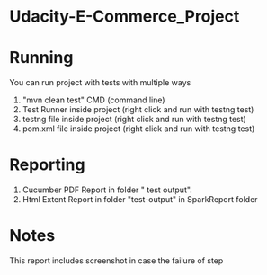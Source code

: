 # Udacity-E-Commerce_Project
# Running
You can run project with tests with multiple ways
1. "mvn clean test" CMD (command line)
2. Test Runner inside project (right click and run with testng test)
3. testng file inside project (right click and run with testng test)
4. pom.xml file inside project  (right click and run with testng test)

# Reporting 
1.  Cucumber PDF Report in folder " test output".
2.  Html Extent Report in folder "test-output" in SparkReport folder
# Notes
This report includes screenshot in case the failure of step
